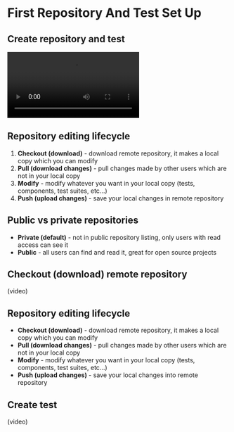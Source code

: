 # First Repository And Test Set Up

## Create repository and test

![VIDEO-337-367](/documentation/videos/first-repo-test.mp4)

## Repository editing lifecycle
 1. **Checkout (download)** - download remote repository, it makes a local copy which you can modify
 2. **Pull (download changes)** - pull changes made by other users which are not in your local copy
 3. **Modify** - modify whatever you want in your local copy (tests, components, test suites, etc...)
 4. **Push (upload changes)** - save your local changes in remote repository

## Public vs private repositories
 - **Private (default)** - not in public repository listing, only users with read access can see it
 - **Public** - all users can find and read it, great for open source projects

## Checkout (download) remote repository

(video)

## Repository editing lifecycle
 - **Checkout (download)** - download remote repository, it makes a local copy which you can modify
 - **Pull (download changes)** - pull changes made by other users which are not in your local copy
 - **Modify** - modify whatever you want in your local copy (tests, components, test suites, etc...)
 - **Push (upload changes)** - save your local changes into remote repository

## Create test

(video)
